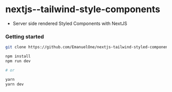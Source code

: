 # nextjs--tailwind-style-components

* Server side rendered Styled Components with NextJS


### Getting started

```bash
git clone https://github.com/EmanuelOne/nextjs-tailwind-styled-components-boiler-plate.git

npm install
npm run dev

# or

yarn
yarn dev
```
